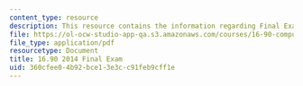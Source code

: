 ```yaml
---
content_type: resource
description: This resource contains the information regarding Final Exam.
file: https://ol-ocw-studio-app-qa.s3.amazonaws.com/courses/16-90-computational-methods-in-aerospace-engineering-spring-2014/360cfee04b92bce13e3cc91feb9cff1e_MIT16_90S14_final.pdf
file_type: application/pdf
resourcetype: Document
title: 16.90 2014 Final Exam
uid: 360cfee0-4b92-bce1-3e3c-c91feb9cff1e
---
```

